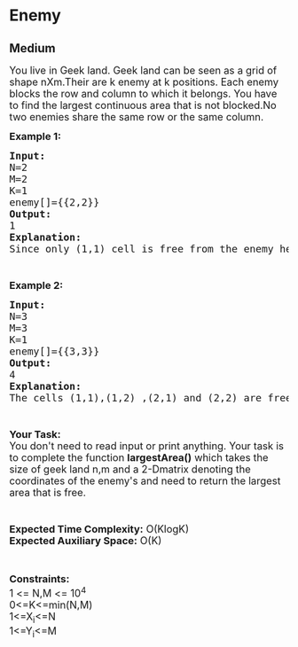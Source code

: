 # Enemy
## Medium 
<div class="problem-statement">
                <p></p><p><span style="font-size:18px">You live in Geek land. Geek land can be seen as a grid of shape nXm.Their&nbsp;are k enemy at k positions. Each enemy blocks the row and column to which it belongs. You have to find the largest continuous area that is not blocked.No two enemies share the same row or the same column.</span></p>

<p><strong><span style="font-size:18px">Example 1:</span></strong></p>

<pre><span style="font-size:18px"><strong>Input:</strong>
N=2
M=2
K=1
enemy[]={{2,2}}
<strong>Output:</strong>
1
<strong>Explanation:</strong>
Since only (1,1) cell is free from the enemy hence answer is 1.</span></pre>

<p>&nbsp;</p>

<p><strong><span style="font-size:18px">Example 2:</span></strong></p>

<pre><span style="font-size:18px"><strong>Input:</strong>
N=3
M=3
K=1
enemy[]={{3,3}}
<strong>Output:</strong>
4
<strong>Explanation:</strong>
The cells (1,1),(1,2) ,(2,1) and (2,2) are free hence answer =4.</span></pre>

<p>&nbsp;</p>

<p><span style="font-size:18px"><strong>Your Task:&nbsp;&nbsp;</strong><br>
You don't need to read input or print anything. Your task is to complete the function <strong>largestArea()</strong>&nbsp;which takes the size of geek land n,m and a 2-Dmatrix denoting the coordinates of the enemy's and need to return the largest area that is free.</span></p>

<p>&nbsp;</p>

<p><span style="font-size:18px"><strong>Expected Time Complexity:</strong>&nbsp;O(KlogK)<br>
<strong>Expected Auxiliary Space:</strong>&nbsp;O(K)</span><br>
<br>
&nbsp;</p>

<p><span style="font-size:18px"><strong>Constraints:</strong><br>
1 &lt;= N,M &lt;= 10<sup>4</sup><br>
0&lt;=K&lt;=min(N,M)<br>
1&lt;=X<sub>i</sub>&lt;=N<br>
1&lt;=Y<sub>i</sub>&lt;=M</span></p>

<p>&nbsp;</p>
 <p></p>
            </div>